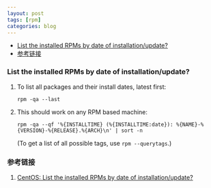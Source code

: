 ```yaml
---
layout: post
tags: [rpm]
categories: blog
---
```


<!-- vim-markdown-toc GFM -->

* [List the installed RPMs by date of installation/update?](#list-the-installed-rpms-by-date-of-installationupdate)
* [参考链接](#参考链接)

<!-- vim-markdown-toc -->

### List the installed RPMs by date of installation/update?
1. To list all packages and their install dates, latest first:

   ```
   rpm -qa --last
   ```
   
2. This should work on any RPM based machine:

   ```
   rpm -qa --qf '%{INSTALLTIME} (%{INSTALLTIME:date}): %{NAME}-%{VERSION}-%{RELEASE}.%{ARCH}\n' | sort -n
   ```
   (To get a list of all possible tags, use `rpm --querytags`.)

### 参考链接
1. [CentOS: List the installed RPMs by date of installation/update?](https://unix.stackexchange.com/questions/2291/centos-list-the-installed-rpms-by-date-of-installation-update)
